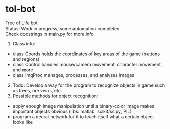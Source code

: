 # tol-bot
Tree of Life bot </br>
Status: Work in progress, some automation completed </br>
Check docstrings in main.py for more info </br>
1. Class info:
- class Coords holds the coordinates of key areas of the game (buttons and regions)
- class Control handles mouse/camera movement, character movement, and more
- class ImgProc manages, processes, and analyses images </br>
2. Todo: Develop a way for the program to recognize objects in game such as trees, ore veins, etc. </br>
3. Possible methods for object recognition: </br>
- apply enough image manipulation until a binary-color image makes important objects obvious (libs: matlab, scikit/scipy, PIL)
- program a neural network for it to teach itself what a certain object looks like
